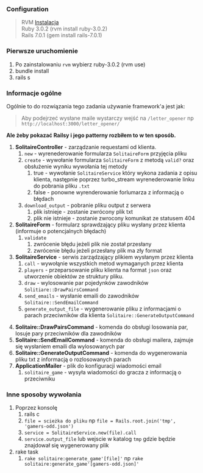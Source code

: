 ### Configuration
> RVM [Instalacja](https://rvm.io/rvm/install) \
> Ruby 3.0.2 (rvm install ruby-3.0.2)\
> Rails 7.0.1 (gem install rails-7.0.1)


### Pierwsze uruchomienie
1. Po zainstalowaniu `rvm` wybierz ruby-3.0.2 (rvm use)
2. bundle install
3. rails s

### Informacje ogólne
Ogólnie to do rozwiązania tego zadania używanie framework'a jest jak:
<a href="https://www.fotosik.pl/zdjecie/0da4940f651bde42" target="_blank"><img src="https://images89.fotosik.pl/566/0da4940f651bde42med.jpg" border="0" alt="" /></a>

> Aby podejrzeć wysłane maile wystarczy wejść na `/letter_opener` np `http://localhost:3000/letter_opener/`

**Ale żeby pokazać Railsy i jego patterny rozbiłem to w ten sposób.**
1. __SolitaireController__ - zarządzanie requestami od klienta.
    1) `new` - wyrenederowanie formularza `SolitaireForm` przyjęcia pliku
    2) `create` - wywołanie formularza `SolitaireForm` z metodą `valid?` oraz obsłużenie wyniku wywołania tej metody
        1) true - wywołanie `SolitaireService` który wykona zadania z opisu klienta, następnie poprzez turbo_stream wyrenederowanie linku do pobrania pliku `.txt`
        2) false - ponowne wyrenderowanie forlumarza z informacją o błędach
    3) `download_output` - pobranie pliku output z serwera
        1) plik istnieje - zostanie zwrócony plik txt
        2) plik nie istnieje - zostanie zwrocony komunikat ze statusem 404
2. __SolitaireForm__ - formularz sprawdzający pliku wysłany przez klienta (informuje o potencjalnych błędach)
    1) `validate`
        1) zwrócenie błędu jeżeli plik nie został przesłany
        2) zwrócenie błędu jeżeli przesłany plik ma zły format
3. __SolitaireService__ - serwis zarządzający plikiem wysłanym przez klienta
    1) `call` - wywołąnie wszystkich metod wymaganych przez klienta
    2) `players` - przeparsowanie pliku klienta na format `json` oraz utworzenie obiektów ze struktury pliku.
    3) `draw` - wylosowanie par pojedynków zawodników `Solitiare::DrawPairsCommand`
    4) `send_emails` - wysłanie emaili do zawodników `Solitaire::SendEmailCommand`
    5) `generate_output_file` - wygenerowanie pliku z informacjami o parach przeciwników dla klienta `Solitaire::GenerateOutputCommand`
4) __Solitaire::DrawPairsCommand__ - komenda do obsługi losowania par, losuje pary przeciwników dla zawodników
5) __Solitaire::SendEmailCommand__ - komenda do obsługi mailera, zajmuje się wysłaniem emaili dla wylosowanych par
6) __Solitaire::GenerateOutputCommand__ - komenda do wygenerowania pliku txt z informacją o rozlosowanych parach
7) __ApplicationMailer__ - plik do konfiguracji wiadomości email
    1) `solitaire_game` - wysyła wiadomości do gracza z informacją o przeciwniku


### Inne sposoby wywołania

1. Poprzez konsolę
    1) rails c
    2) `file = scieżka do pliku` np `file = Rails.root.join('tmp', 'gamers-odd.json')`
    3) `service = SolitaireService.new(file).call`
    4) `service.output_file` lub wejscie w katalog `tmp` gdzie będzie znajdował się wygenerowany plik
2. rake task
    1) `rake solitaire:generate_game'[file]'` np `rake solitaire:generate_game'[gamers-odd.json]'`